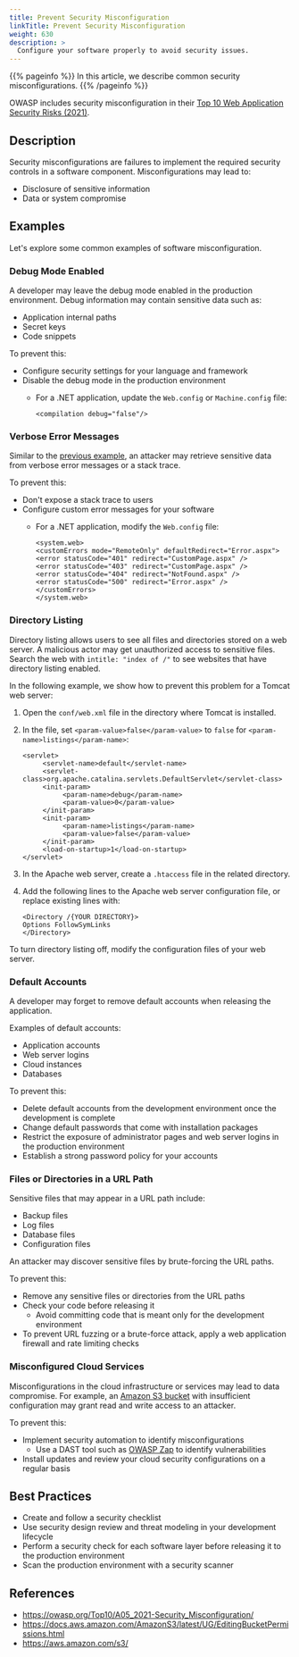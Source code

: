 ```yaml
---
title: Prevent Security Misconfiguration
linkTitle: Prevent Security Misconfiguration
weight: 630
description: >
  Configure your software properly to avoid security issues.
---
```


{{% pageinfo %}}
In this article, we describe common security misconfigurations.
{{% /pageinfo %}}

OWASP includes security misconfiguration in their [Top 10 Web Application Security Risks (2021)](https://owasp.org/www-project-top-ten/).

## Description

Security misconfigurations are failures to implement the required security controls in a software component. Misconfigurations may lead to:

- Disclosure of sensitive information
- Data or system compromise

## Examples

Let's explore some common examples of software misconfiguration.

### Debug Mode Enabled

A developer may leave the debug mode enabled in the production environment. Debug information may contain sensitive data such as:

- Application internal paths
- Secret keys
- Code snippets

To prevent this:

- Configure security settings for your language and framework
- Disable the debug mode in the production environment
     - For a .NET application, update the `Web.config` or `Machine.config` file:

          ```
          <compilation debug="false"/>
          ```

### Verbose Error Messages

Similar to the [previous example](#debug-mode-enabled), an attacker may retrieve sensitive data from verbose error messages or a stack trace.

To prevent this:

- Don't expose a stack trace to users
- Configure custom error messages for your software
     - For a .NET application, modify the `Web.config` file:

          ```
          <system.web>
          <customErrors mode="RemoteOnly" defaultRedirect="Error.aspx">
          <error statusCode="401" redirect="CustomPage.aspx" />
          <error statusCode="403" redirect="CustomPage.aspx" />
          <error statusCode="404" redirect="NotFound.aspx" />
          <error statusCode="500" redirect="Error.aspx" />
          </customErrors>
          </system.web>
          ```

### Directory Listing

Directory listing allows users to see all files and directories stored on a web server. A malicious actor may get unauthorized access to sensitive files. Search the web with `intitle: "index of /"` to see websites that have directory listing enabled.

In the following example, we show how to prevent this problem for a Tomcat web server:

1. Open the `conf/web.xml` file in the directory where Tomcat is installed.

1. In the file, set `<param-value>false</param-value>` to `false` for `<param-name>listings</param-name>`:

     ```
     <servlet>
          <servlet-name>default</servlet-name>
          <servlet-class>org.apache.catalina.servlets.DefaultServlet</servlet-class>
          <init-param>
               <param-name>debug</param-name>
               <param-value>0</param-value>
          </init-param>
          <init-param>
               <param-name>listings</param-name>
               <param-value>false</param-value>
          </init-param>
          <load-on-startup>1</load-on-startup>
     </servlet>
     ```

1. In the Apache web server, create a `.htaccess` file in the related directory.

1. Add the following lines to the Apache web server configuration file, or replace existing lines with:

     ```
     <Directory /{YOUR DIRECTORY}>
     Options FollowSymLinks
     </Directory>
     ```

To turn directory listing off, modify the configuration files of your web server.

### Default Accounts

A developer may forget to remove default accounts when releasing the application.

Examples of default accounts:

- Application accounts
- Web server logins
- Cloud instances
- Databases

To prevent this:

- Delete default accounts from the development environment once the development is complete
- Change default passwords that come with installation packages
- Restrict the exposure of administrator pages and web server logins in the production environment
- Establish a strong password policy for your accounts

### Files or Directories in a URL Path

Sensitive files that may appear in a URL path include:

- Backup files
- Log files
- Database files
- Configuration files

An attacker may discover sensitive files by brute-forcing the URL paths.

To prevent this:

- Remove any sensitive files or directories from the URL paths
- Check your code before releasing it
  - Avoid committing code that is meant only for the development environment
- To prevent URL fuzzing or a brute-force attack, apply a web application firewall and rate limiting checks

### Misconfigured Cloud Services

Misconfigurations in the cloud infrastructure or services may lead to data compromise. For example, an [Amazon S3 bucket](https://aws.amazon.com/s3/) with insufficient configuration may grant read and write access to an attacker.

To prevent this:

- Implement security automation to identify misconfigurations
  - Use a DAST tool such as [OWASP Zap](https://www.zaproxy.org/) to identify vulnerabilities
- Install updates and review your cloud security configurations on a regular basis

## Best Practices

- Create and follow a security checklist
- Use security design review and threat modeling in your development lifecycle
- Perform a security check for each software layer before releasing it to the production environment
- Scan the production environment with a security scanner

## References

- https://owasp.org/Top10/A05_2021-Security_Misconfiguration/
- https://docs.aws.amazon.com/AmazonS3/latest/UG/EditingBucketPermissions.html 
- https://aws.amazon.com/s3/
